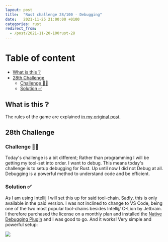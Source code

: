 ```yaml
---
layout: post
title:  "Rust challenge 28/100 - Debugging"
date:   2021-11-25 21:00:00 +0100
categories: rust
redirect_from:
  - /post/2021-11-20-100rust-28
---
```



#  Table of content
<!-- MarkdownTOC autolink="true" -->

- [What is this :grey_question:](#what-is-this-grey_question)
- [28th Challenge](#28th-challenge)
	- [Challenge :bug::hammer:](#challenge-bughammer)
	- [Solution :white_check_mark:](#solution-white_check_mark)

<!-- /MarkdownTOC -->
## What is this :grey_question: 

The rules of the game are explained [in my original post](https://maebli.github.io/rust/2021/10/18/100rust.html). 

## 28th Challenge
### Challenge :bug::hammer: 

Today's challenge is a bit different; Rather than programming I will be getting my tool-set into order. I want to debug. This means today's
challenge is to setup debugging for Rust. Up until now I did not Debug at all. Debugging is a powerful method to understand code and be efficient. 

### Solution :white_check_mark:

As I am using Intellij I will set this up for said tool-chain. Sadly, this is only available in the paid version. I was not inclined
to change to VS Code, being one of the two most popular tool-chains besides Intellij/ C-Lion by Jetbrain. I therefore purchased the license
on a monthly plan and installed the [Native Debugging Plugin](https://plugins.jetbrains.com/plugin/12775-native-debugging-support) and I was
good to go. And it works! Very simple and powerful setup:

![](/assets/img/screenshot-debug.png)
